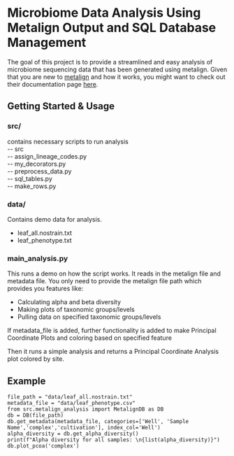 # Microbiome Data Analysis Using Metalign Output and SQL Database Management
The goal of this project is to provide a streamlined and easy analysis of microbiome sequencing data that has been generated using metalign.
Given that you are new to [metalign](https://github.com/nlapier2/Metalign) and how it works, you might want to check out their documentation page [here](https://github.com/nlapier2/Metalign).

## Getting Started & Usage
### src/
contains necessary scripts to run analysis\
-- src\
-- assign_lineage_codes.py\
-- my_decorators.py\
-- preprocess_data.py\
-- sql_tables.py\
-- make_rows.py

### data/
Contains demo data for analysis.
- leaf_all.nostrain.txt
- leaf_phenotype.txt

### main_analysis.py
This runs a demo on how the script works. It reads in the metalign file and metadata file.
You only need to provide the metalign file path which provides you features like:
- Calculating alpha and beta diversity
- Making plots of taxonomic groups/levels
- Pulling data on specified taxonomic groups/levels
  
If metadata_file is added, further functionality is added to make Principal Coordinate Plots and coloring based on specified feature

Then it runs a simple analysis and returns a Principal Coordinate Analysis plot colored by site.

## Example
    file_path = "data/leaf_all.nostrain.txt"
    metadata_file = "data/leaf_phenotype.csv"
    from src.metalign_analysis import MetalignDB as DB
    db = DB(file_path)
    db.get_metadata(metadata_file, categories=['Well', 'Sample Name','complex','cultivation'], index_col='Well')
    alpha_diversity = db.get_alpha_diversity()
    print(f"Alpha diversity for all samples: \n{list(alpha_diversity)}")
    db.plot_pcoa('complex')
